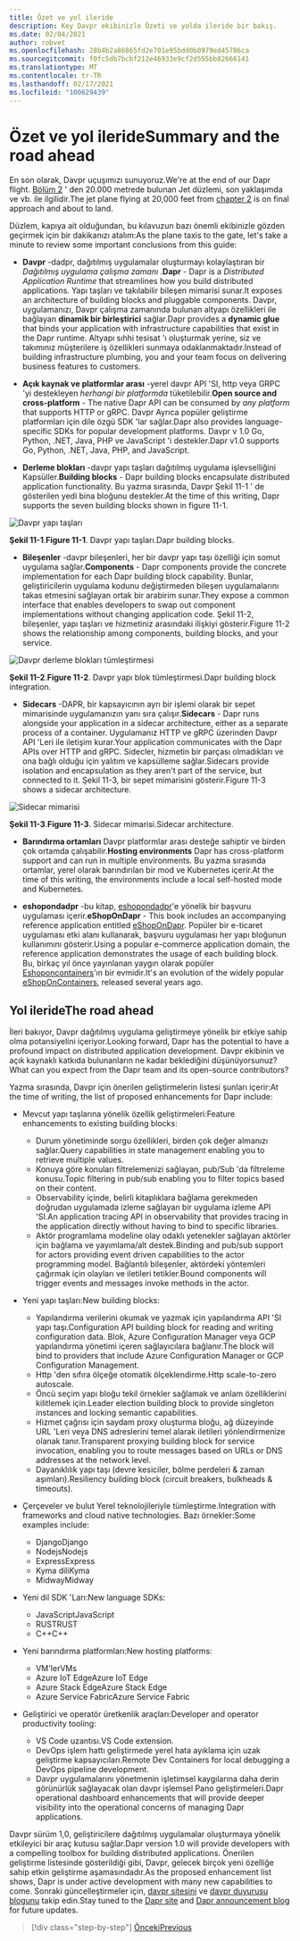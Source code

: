 ```yaml
---
title: Özet ve yol ileride
description: Key Davpr ekibinizle Özeti ve yolda ileride bir bakış.
ms.date: 02/04/2021
author: robvet
ms.openlocfilehash: 28b4b2a86865fd2e701e95bdd0b0979ed45786ca
ms.sourcegitcommit: f0fc5db7bcbf212e46933e9cf2d555bb82666141
ms.translationtype: MT
ms.contentlocale: tr-TR
ms.lasthandoff: 02/17/2021
ms.locfileid: "100629439"
---
```

# <a name="summary-and-the-road-ahead"></a><span data-ttu-id="9ddce-103">Özet ve yol ileride</span><span class="sxs-lookup"><span data-stu-id="9ddce-103">Summary and the road ahead</span></span>

<span data-ttu-id="9ddce-104">En son olarak, Davpr uçuşımızı sunuyoruz.</span><span class="sxs-lookup"><span data-stu-id="9ddce-104">We're at the end of our Dapr flight.</span></span> <span data-ttu-id="9ddce-105">[Bölüm 2](dapr-at-20000-feet.md) ' den 20.000 metrede bulunan Jet düzlemi, son yaklaşımda ve vb. ile ilgilidir.</span><span class="sxs-lookup"><span data-stu-id="9ddce-105">The jet plane flying at 20,000 feet from [chapter 2](dapr-at-20000-feet.md) is on final approach and about to land.</span></span>

<span data-ttu-id="9ddce-106">Düzlem, kapıya ait olduğundan, bu kılavuzun bazı önemli ekibinizle gözden geçirmek için bir dakikanızı atalım:</span><span class="sxs-lookup"><span data-stu-id="9ddce-106">As the plane taxis to the gate, let's take a minute to review some important conclusions from this guide:</span></span>

- <span data-ttu-id="9ddce-107">**Davpr** -dadpr, dağıtılmış uygulamalar oluşturmayı kolaylaştıran bir *Dağıtılmış uygulama çalışma zamanı* .</span><span class="sxs-lookup"><span data-stu-id="9ddce-107">**Dapr** - Dapr is a *Distributed Application Runtime* that streamlines how you build distributed applications.</span></span> <span data-ttu-id="9ddce-108">Yapı taşları ve takılabilir bileşen mimarisi sunar.</span><span class="sxs-lookup"><span data-stu-id="9ddce-108">It exposes an architecture of building blocks and pluggable components.</span></span> <span data-ttu-id="9ddce-109">Davpr, uygulamanızı, Davpr çalışma zamanında bulunan altyapı özellikleri ile bağlayan **dinamik bir birleştirici** sağlar.</span><span class="sxs-lookup"><span data-stu-id="9ddce-109">Dapr provides a **dynamic glue** that binds your application with infrastructure capabilities that exist in the Dapr runtime.</span></span> <span data-ttu-id="9ddce-110">Altyapı sıhhi tesisat 'ı oluşturmak yerine, siz ve takımınız müşterilere iş özellikleri sunmaya odaklanmaktadır.</span><span class="sxs-lookup"><span data-stu-id="9ddce-110">Instead of building infrastructure plumbing, you and your team focus on delivering business features to customers.</span></span>

- <span data-ttu-id="9ddce-111">**Açık kaynak ve platformlar arası** -yerel davpr API 'SI, http veya GRPC 'yi destekleyen *herhangi bir platformda* tüketilebilir.</span><span class="sxs-lookup"><span data-stu-id="9ddce-111">**Open source and cross-platform** - The native Dapr API can be consumed by *any platform* that supports HTTP or gRPC.</span></span> <span data-ttu-id="9ddce-112">Davpr Ayrıca popüler geliştirme platformları için dile özgü SDK 'lar sağlar.</span><span class="sxs-lookup"><span data-stu-id="9ddce-112">Dapr also provides language-specific SDKs for popular development platforms.</span></span> <span data-ttu-id="9ddce-113">Davpr v 1.0 Go, Python, .NET, Java, PHP ve JavaScript 'i destekler.</span><span class="sxs-lookup"><span data-stu-id="9ddce-113">Dapr v1.0 supports Go, Python, .NET, Java, PHP, and JavaScript.</span></span>

- <span data-ttu-id="9ddce-114">**Derleme blokları** -davpr yapı taşları dağıtılmış uygulama işlevselliğini Kapsüller.</span><span class="sxs-lookup"><span data-stu-id="9ddce-114">**Building blocks** - Dapr building blocks encapsulate distributed application functionality.</span></span> <span data-ttu-id="9ddce-115">Bu yazma sırasında, Davpr Şekil 11-1 ' de gösterilen yedi bina bloğunu destekler.</span><span class="sxs-lookup"><span data-stu-id="9ddce-115">At the time of this writing, Dapr supports the seven building blocks shown in figure 11-1.</span></span>

![Davpr yapı taşları](./media/dapr-at-20000-feet/building-blocks.png)

<span data-ttu-id="9ddce-117">**Şekil 11-1**.</span><span class="sxs-lookup"><span data-stu-id="9ddce-117">**Figure 11-1**.</span></span> <span data-ttu-id="9ddce-118">Davpr yapı taşları.</span><span class="sxs-lookup"><span data-stu-id="9ddce-118">Dapr building blocks.</span></span>

- <span data-ttu-id="9ddce-119">**Bileşenler** -davpr bileşenleri, her bir davpr yapı taşı özelliği için somut uygulama sağlar.</span><span class="sxs-lookup"><span data-stu-id="9ddce-119">**Components** - Dapr components provide the concrete implementation for each Dapr building block capability.</span></span> <span data-ttu-id="9ddce-120">Bunlar, geliştiricilerin uygulama kodunu değiştirmeden bileşen uygulamalarını takas etmesini sağlayan ortak bir arabirim sunar.</span><span class="sxs-lookup"><span data-stu-id="9ddce-120">They expose a common interface that enables developers to swap out component implementations without changing application code.</span></span> <span data-ttu-id="9ddce-121">Şekil 11-2, bileşenler, yapı taşları ve hizmetiniz arasındaki ilişkiyi gösterir.</span><span class="sxs-lookup"><span data-stu-id="9ddce-121">Figure 11-2 shows the relationship among components, building blocks, and your service.</span></span>

![Davpr derleme blokları tümleştirmesi](./media/dapr-at-20000-feet/building-blocks-integration.png)

<span data-ttu-id="9ddce-123">**Şekil 11-2**.</span><span class="sxs-lookup"><span data-stu-id="9ddce-123">**Figure 11-2**.</span></span> <span data-ttu-id="9ddce-124">Davpr yapı blok tümleştirmesi.</span><span class="sxs-lookup"><span data-stu-id="9ddce-124">Dapr building block integration.</span></span>

- <span data-ttu-id="9ddce-125">**Sidecars** -DAPR, bir kapsayıcının ayrı bir işlemi olarak bir sepet mimarisinde uygulamanızın yanı sıra çalışır.</span><span class="sxs-lookup"><span data-stu-id="9ddce-125">**Sidecars** - Dapr runs alongside your application in a sidecar architecture, either as a separate process of a container.</span></span> <span data-ttu-id="9ddce-126">Uygulamanız HTTP ve gRPC üzerinden Davpr API 'Leri ile iletişim kurar.</span><span class="sxs-lookup"><span data-stu-id="9ddce-126">Your application communicates with the Dapr APIs over HTTP and gRPC.</span></span> <span data-ttu-id="9ddce-127">Sidecler, hizmetin bir parçası olmadıkları ve ona bağlı olduğu için yalıtım ve kapsülleme sağlar.</span><span class="sxs-lookup"><span data-stu-id="9ddce-127">Sidecars provide isolation and encapsulation as they aren't part of the service, but connected to it.</span></span> <span data-ttu-id="9ddce-128">Şekil 11-3, bir sepet mimarisini gösterir.</span><span class="sxs-lookup"><span data-stu-id="9ddce-128">Figure 11-3 shows a sidecar architecture.</span></span>

![Sidecar mimarisi](./media/dapr-at-20000-feet/sidecar-generic.png)

<span data-ttu-id="9ddce-130">**Şekil 11-3**.</span><span class="sxs-lookup"><span data-stu-id="9ddce-130">**Figure 11-3**.</span></span> <span data-ttu-id="9ddce-131">Sidecar mimarisi.</span><span class="sxs-lookup"><span data-stu-id="9ddce-131">Sidecar architecture.</span></span>

- <span data-ttu-id="9ddce-132">**Barındırma ortamları** Davpr platformlar arası desteğe sahiptir ve birden çok ortamda çalışabilir.</span><span class="sxs-lookup"><span data-stu-id="9ddce-132">**Hosting environments** Dapr has cross-platform support and can run in multiple environments.</span></span> <span data-ttu-id="9ddce-133">Bu yazma sırasında ortamlar, yerel olarak barındırılan bir mod ve Kubernetes içerir.</span><span class="sxs-lookup"><span data-stu-id="9ddce-133">At the time of this writing, the environments include a local self-hosted mode and Kubernetes.</span></span>

- <span data-ttu-id="9ddce-134">**eshopondadpr** -bu kitap, [eshopondadpr](https://github.com/dotnet-architecture/eShopOnDapr)'e yönelik bir başvuru uygulaması içerir.</span><span class="sxs-lookup"><span data-stu-id="9ddce-134">**eShopOnDapr** - This book includes an accompanying reference application entitled [eShopOnDapr](https://github.com/dotnet-architecture/eShopOnDapr).</span></span> <span data-ttu-id="9ddce-135">Popüler bir e-ticaret uygulaması etki alanı kullanarak, başvuru uygulaması her yapı bloğunun kullanımını gösterir.</span><span class="sxs-lookup"><span data-stu-id="9ddce-135">Using a popular e-commerce application domain, the reference application demonstrates the usage of each building block.</span></span> <span data-ttu-id="9ddce-136">Bu, birkaç yıl önce yayınlanan yaygın olarak popüler [Eshoponcontainers](https://github.com/dotnet-architecture/eShopOnContainers)'ın bir evmidir.</span><span class="sxs-lookup"><span data-stu-id="9ddce-136">It's an evolution of the widely popular [eShopOnContainers](https://github.com/dotnet-architecture/eShopOnContainers), released several years ago.</span></span>

## <a name="the-road-ahead"></a><span data-ttu-id="9ddce-137">Yol ileride</span><span class="sxs-lookup"><span data-stu-id="9ddce-137">The road ahead</span></span>

<span data-ttu-id="9ddce-138">İleri bakıyor, Davpr dağıtılmış uygulama geliştirmeye yönelik bir etkiye sahip olma potansiyelini içeriyor.</span><span class="sxs-lookup"><span data-stu-id="9ddce-138">Looking forward, Dapr has the potential to have a profound impact on distributed application development.</span></span> <span data-ttu-id="9ddce-139">Davpr ekibinin ve açık kaynaklı katkıda bulunanların ne kadar beklediğini düşünüyorsunuz?</span><span class="sxs-lookup"><span data-stu-id="9ddce-139">What can you expect from the Dapr team and its open-source contributors?</span></span>

<span data-ttu-id="9ddce-140">Yazma sırasında, Davpr için önerilen geliştirmelerin listesi şunları içerir:</span><span class="sxs-lookup"><span data-stu-id="9ddce-140">At the time of writing, the list of proposed enhancements for Dapr include:</span></span>

- <span data-ttu-id="9ddce-141">Mevcut yapı taşlarına yönelik özellik geliştirmeleri:</span><span class="sxs-lookup"><span data-stu-id="9ddce-141">Feature enhancements to existing building blocks:</span></span>
  - <span data-ttu-id="9ddce-142">Durum yönetiminde sorgu özellikleri, birden çok değer almanızı sağlar.</span><span class="sxs-lookup"><span data-stu-id="9ddce-142">Query capabilities in state management enabling you to retrieve multiple values.</span></span>
  - <span data-ttu-id="9ddce-143">Konuya göre konuları filtrelemenizi sağlayan, pub/Sub 'da filtreleme konusu.</span><span class="sxs-lookup"><span data-stu-id="9ddce-143">Topic filtering in pub/sub enabling you to filter topics based on their content.</span></span>
  - <span data-ttu-id="9ddce-144">Observability içinde, belirli kitaplıklara bağlama gerekmeden doğrudan uygulamada izleme sağlayan bir uygulama izleme API 'SI.</span><span class="sxs-lookup"><span data-stu-id="9ddce-144">An application tracing API in observability that provides tracing in the application directly without having to bind to specific libraries.</span></span>
  - <span data-ttu-id="9ddce-145">Aktör programlama modeline olay odaklı yetenekler sağlayan aktörler için bağlama ve yayımlama/alt destek.</span><span class="sxs-lookup"><span data-stu-id="9ddce-145">Binding and pub/sub support for actors providing event driven capabilities to the actor programming model.</span></span> <span data-ttu-id="9ddce-146">Bağlantılı bileşenler, aktördeki yöntemleri çağırmak için olayları ve iletileri tetikler.</span><span class="sxs-lookup"><span data-stu-id="9ddce-146">Bound components will trigger events and messages invoke methods in the actor.</span></span>

- <span data-ttu-id="9ddce-147">Yeni yapı taşları:</span><span class="sxs-lookup"><span data-stu-id="9ddce-147">New building blocks:</span></span>
  - <span data-ttu-id="9ddce-148">Yapılandırma verilerini okumak ve yazmak için yapılandırma API 'SI yapı taşı.</span><span class="sxs-lookup"><span data-stu-id="9ddce-148">Configuration API building block for reading and writing configuration data.</span></span> <span data-ttu-id="9ddce-149">Blok, Azure Configuration Manager veya GCP yapılandırma yönetimi içeren sağlayıcılara bağlanır.</span><span class="sxs-lookup"><span data-stu-id="9ddce-149">The block will bind to providers that include Azure Configuration Manager or GCP Configuration Management.</span></span>
  - <span data-ttu-id="9ddce-150">Http 'den sıfıra ölçeğe otomatik ölçeklendirme.</span><span class="sxs-lookup"><span data-stu-id="9ddce-150">Http scale-to-zero autoscale.</span></span>
  - <span data-ttu-id="9ddce-151">Öncü seçim yapı bloğu tekil örnekler sağlamak ve anlam özelliklerini kilitlemek için.</span><span class="sxs-lookup"><span data-stu-id="9ddce-151">Leader election building block to provide singleton instances and locking semantic capabilities.</span></span>
  - <span data-ttu-id="9ddce-152">Hizmet çağrısı için saydam proxy oluşturma bloğu, ağ düzeyinde URL 'Leri veya DNS adreslerini temel alarak iletileri yönlendirmenize olanak tanır.</span><span class="sxs-lookup"><span data-stu-id="9ddce-152">Transparent proxying building block for service invocation, enabling you to route messages based on URLs or DNS addresses at the network level.</span></span>
  - <span data-ttu-id="9ddce-153">Dayanıklılık yapı taşı (devre kesiciler, bölme perdeleri & zaman aşımları).</span><span class="sxs-lookup"><span data-stu-id="9ddce-153">Resiliency building block (circuit breakers, bulkheads & timeouts).</span></span>

- <span data-ttu-id="9ddce-154">Çerçeveler ve bulut Yerel teknolojileriyle tümleştirme.</span><span class="sxs-lookup"><span data-stu-id="9ddce-154">Integration with frameworks and cloud native technologies.</span></span> <span data-ttu-id="9ddce-155">Bazı örnekler:</span><span class="sxs-lookup"><span data-stu-id="9ddce-155">Some examples include:</span></span>
  - <span data-ttu-id="9ddce-156">Django</span><span class="sxs-lookup"><span data-stu-id="9ddce-156">Django</span></span>
  - <span data-ttu-id="9ddce-157">Nodejs</span><span class="sxs-lookup"><span data-stu-id="9ddce-157">Nodejs</span></span>
  - <span data-ttu-id="9ddce-158">Express</span><span class="sxs-lookup"><span data-stu-id="9ddce-158">Express</span></span>
  - <span data-ttu-id="9ddce-159">Kyma dili</span><span class="sxs-lookup"><span data-stu-id="9ddce-159">Kyma</span></span>
  - <span data-ttu-id="9ddce-160">Midway</span><span class="sxs-lookup"><span data-stu-id="9ddce-160">Midway</span></span>

- <span data-ttu-id="9ddce-161">Yeni dil SDK 'Ları:</span><span class="sxs-lookup"><span data-stu-id="9ddce-161">New language SDKs:</span></span>
  - <span data-ttu-id="9ddce-162">JavaScript</span><span class="sxs-lookup"><span data-stu-id="9ddce-162">JavaScript</span></span>
  - <span data-ttu-id="9ddce-163">RUST</span><span class="sxs-lookup"><span data-stu-id="9ddce-163">RUST</span></span>
  - <span data-ttu-id="9ddce-164">C++</span><span class="sxs-lookup"><span data-stu-id="9ddce-164">C++</span></span>

- <span data-ttu-id="9ddce-165">Yeni barındırma platformları:</span><span class="sxs-lookup"><span data-stu-id="9ddce-165">New hosting platforms:</span></span>
  - <span data-ttu-id="9ddce-166">VM'ler</span><span class="sxs-lookup"><span data-stu-id="9ddce-166">VMs</span></span>
  - <span data-ttu-id="9ddce-167">Azure IoT Edge</span><span class="sxs-lookup"><span data-stu-id="9ddce-167">Azure IoT Edge</span></span>
  - <span data-ttu-id="9ddce-168">Azure Stack Edge</span><span class="sxs-lookup"><span data-stu-id="9ddce-168">Azure Stack Edge</span></span>
  - <span data-ttu-id="9ddce-169">Azure Service Fabric</span><span class="sxs-lookup"><span data-stu-id="9ddce-169">Azure Service Fabric</span></span>

- <span data-ttu-id="9ddce-170">Geliştirici ve operatör üretkenlik araçları:</span><span class="sxs-lookup"><span data-stu-id="9ddce-170">Developer and operator productivity tooling:</span></span>
  - <span data-ttu-id="9ddce-171">VS Code uzantısı.</span><span class="sxs-lookup"><span data-stu-id="9ddce-171">VS Code extension.</span></span>
  - <span data-ttu-id="9ddce-172">DevOps işlem hattı geliştirmede yerel hata ayıklama için uzak geliştirme kapsayıcıları.</span><span class="sxs-lookup"><span data-stu-id="9ddce-172">Remote Dev Containers for local debugging a DevOps pipeline development.</span></span>
  - <span data-ttu-id="9ddce-173">Davpr uygulamalarını yönetmenin işletimsel kaygılarına daha derin görünürlük sağlayacak olan davpr işlemsel Pano geliştirmeleri.</span><span class="sxs-lookup"><span data-stu-id="9ddce-173">Dapr operational dashboard enhancements that will provide deeper visibility into the operational concerns of managing Dapr applications.</span></span>

<span data-ttu-id="9ddce-174">Davpr sürüm 1,0, geliştiricilere dağıtılmış uygulamalar oluşturmaya yönelik etkileyici bir araç kutusu sağlar.</span><span class="sxs-lookup"><span data-stu-id="9ddce-174">Dapr version 1.0 will provide developers with a compelling toolbox for building distributed applications.</span></span> <span data-ttu-id="9ddce-175">Önerilen geliştirme listesinde gösterildiği gibi, Davpr, gelecek birçok yeni özelliğe sahip etkin geliştirme aşamasındadır.</span><span class="sxs-lookup"><span data-stu-id="9ddce-175">As the proposed enhancement list shows, Dapr is under active development with many new capabilities to come.</span></span> <span data-ttu-id="9ddce-176">Sonraki güncelleştirmeler için, [davpr sitesini](https://dapr.io/) ve [davpr duyurusu blogunu](https://cloudblogs.microsoft.com/opensource/2019/10/16/announcing-dapr-open-source-project-build-microservice-applications/) takip edin.</span><span class="sxs-lookup"><span data-stu-id="9ddce-176">Stay tuned to the [Dapr site](https://dapr.io/) and [Dapr announcement blog](https://cloudblogs.microsoft.com/opensource/2019/10/16/announcing-dapr-open-source-project-build-microservice-applications/) for future updates.</span></span>

>[!div class="step-by-step"]
>[<span data-ttu-id="9ddce-177">Önceki</span><span class="sxs-lookup"><span data-stu-id="9ddce-177">Previous</span></span>](secrets.md)

